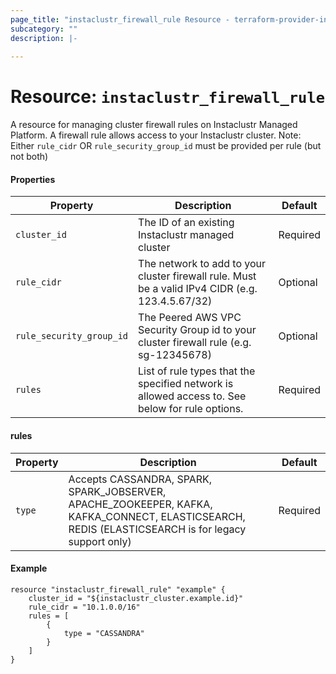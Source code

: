 ```yaml
---
page_title: "instaclustr_firewall_rule Resource - terraform-provider-instaclustr"
subcategory: ""
description: |-
  
---
```


# Resource:  `instaclustr_firewall_rule`                             
A resource for managing cluster firewall rules on Instaclustr Managed Platform. A firewall rule allows access to your Instaclustr cluster.
Note: Either `rule_cidr` OR `rule_security_group_id` must be provided per rule (but not both)

#### Properties
Property | Description | Default
---------|-------------|--------
`cluster_id`|The ID of an existing Instaclustr managed cluster|Required
`rule_cidr`|The network to add to your cluster firewall rule. Must be a valid IPv4 CIDR (e.g. 123.4.5.67/32) |Optional
`rule_security_group_id`|The Peered AWS VPC Security Group id to your cluster firewall rule (e.g. sg-12345678) |Optional
`rules`|List of rule types that the specified network is allowed access to. See below for rule options.|Required

#### rules

Property | Description                                                                                                                                        | Default
---------|----------------------------------------------------------------------------------------------------------------------------------------------------|--------
`type`| Accepts CASSANDRA, SPARK, SPARK_JOBSERVER, APACHE_ZOOKEEPER, KAFKA, KAFKA_CONNECT, ELASTICSEARCH, REDIS (ELASTICSEARCH is for legacy support only) |Required

#### Example
```
resource "instaclustr_firewall_rule" "example" {
    cluster_id = "${instaclustr_cluster.example.id}"
    rule_cidr = "10.1.0.0/16"
    rules = [
        { 
            type = "CASSANDRA"
        }
    ]
}
```

